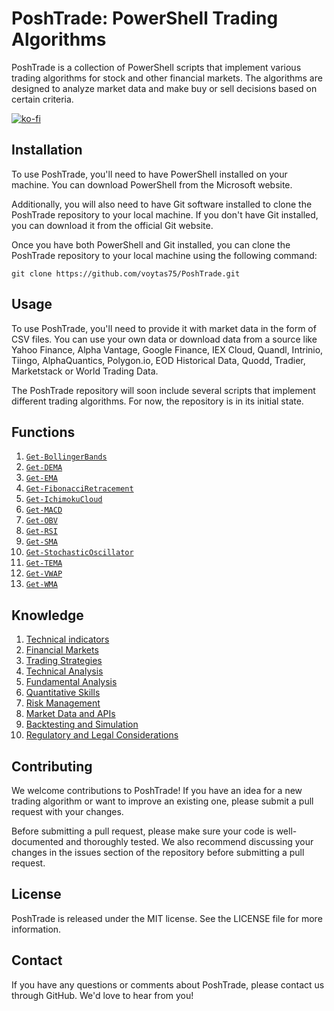 # PoshTrade: PowerShell Trading Algorithms

PoshTrade is a collection of PowerShell scripts that implement various trading algorithms for stock and other financial markets. The algorithms are designed to analyze market data and make buy or sell decisions based on certain criteria.

[![ko-fi](https://ko-fi.com/img/githubbutton_sm.svg)](https://ko-fi.com/A0A6KYBUS)

## Installation

To use PoshTrade, you'll need to have PowerShell installed on your machine. You can download PowerShell from the Microsoft website.

Additionally, you will also need to have Git software installed to clone the PoshTrade repository to your local machine. If you don't have Git installed, you can download it from the official Git website.

Once you have both PowerShell and Git installed, you can clone the PoshTrade repository to your local machine using the following command:

```git
git clone https://github.com/voytas75/PoshTrade.git
```

## Usage

To use PoshTrade, you'll need to provide it with market data in the form of CSV files. You can use your own data or download data from a source like Yahoo Finance, Alpha Vantage, Google Finance, IEX Cloud, Quandl, Intrinio, Tiingo, AlphaQuantics, Polygon.io, EOD Historical Data, Quodd, Tradier, Marketstack or World Trading Data.

The PoshTrade repository will soon include several scripts that implement different trading algorithms. For now, the repository is in its initial state.

## Functions

1. [`Get-BollingerBands`](/code/Get-BollingerBands.ps1)
2. [`Get-DEMA`](/code/Get-DEMA.ps1)
3. [`Get-EMA`](/code/Get-EMA.ps1)
4. [`Get-FibonacciRetracement`](/code/Get-FibonacciRetracement.ps1)
5. [`Get-IchimokuCloud`](/code/Get-IchimokuCloud.ps1)
6. [`Get-MACD`](/code/Get-MACD.ps1)
7. [`Get-OBV`](/code/Get-OBV.ps1)
8. [`Get-RSI`](/code/Get-RSI.ps1)
9. [`Get-SMA`](/code/Get-SMA.ps1)
10. [`Get-StochasticOscillator`](/code/Get-StochasticOscillator.ps1)
11. [`Get-TEMA`](/code/Get-TEMA.ps1)
12. [`Get-VWAP`](/code/Get-VWAP.ps1)
13. [`Get-WMA`](/code/Get-WMA.ps1)

## Knowledge

1. [Technical indicators](./TechnicalIndicators.md)
2. [Financial Markets](./FinancialMarkets.md)
3. [Trading Strategies](./TradingStrategies.md)
4. [Technical Analysis](./TechnicalAnalysis.md)
5. [Fundamental Analysis](./FundamentalAnalysis.md)
6. [Quantitative Skills](./QuantitativeMarkets.md)
7. [Risk Management](./RiskManagement.md)
8. [Market Data and APIs](./MarketDanaAPIs.md)
9. [Backtesting and Simulation](./BacktestingSimulation.md)
10. [Regulatory and Legal Considerations](./Regulatory.md)

## Contributing

We welcome contributions to PoshTrade! If you have an idea for a new trading algorithm or want to improve an existing one, please submit a pull request with your changes.

Before submitting a pull request, please make sure your code is well-documented and thoroughly tested. We also recommend discussing your changes in the issues section of the repository before submitting a pull request.

## License

PoshTrade is released under the MIT license. See the LICENSE file for more information.

## Contact

If you have any questions or comments about PoshTrade, please contact us through GitHub. We'd love to hear from you!
